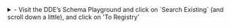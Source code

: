 <details>
  <summary>
    - Visit the DDE’s Schema Playground and click on `Search Existing` (and scroll down a little), and click on 'To Registry'
  </summary>
  
- Enter the class of interest into the search box and click the search icon.
  <details>
    <summary> Notes </summary>
    
  - The search box can be used to locate classes for various sources. Eg- a search for ‘CreativeWork’ gives 2 results: one from schema.org (schema namespace), one from outbreak.info (outbreak namespace)
  - The list of types (or classes) provided shows all the matches for your search, as well as describing what they are a subclass of, where appropriate.
  - The icon 'home' indicates the namespace for that class. For example, the 'home' icon followed by the linked term "schema" indicates that a class comes from schema.org
  - Each row in the table presented has an expandable ‘+’, where properties for that type are listed as a comma delimited list.
  - The bioschemas community has 5 namespaces within the DDE registry which help distinguish classes that are drafts, releases, types, profiles, and deprecated specifications.
    
  </details>

</details>  
